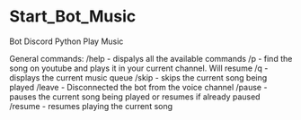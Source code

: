 # Start_Bot_Music
Bot Discord Python Play Music

General commands:
/help - dispalys all the available commands
/p <keywords> - find the song on youtube and plays it in your current channel. Will resume
/q - displays the current music queue
/skip - skips the current song being played
/leave - Disconnected the bot from the voice channel
/pause - pauses the current song being played or resumes if already paused
/resume - resumes playing the current song

